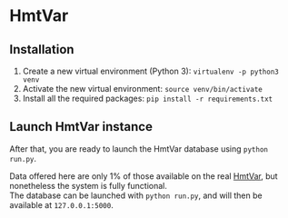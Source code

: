 # HmtVar  

## Installation  

1. Create a new virtual environment (Python 3): `virtualenv -p python3 venv`  
2. Activate the new virtual environment: `source venv/bin/activate`  
3. Install all the required packages: `pip install -r requirements.txt`  

## Launch HmtVar instance  

After that, you are ready to launch the HmtVar database using `python run.py`.  

Data offered here are only 1% of those available on the real [HmtVar](https://www.hmtvar.uniba.it), but nonetheless the system is fully functional.  
The database can be launched with `python run.py`, and will then be available at `127.0.0.1:5000`.  


